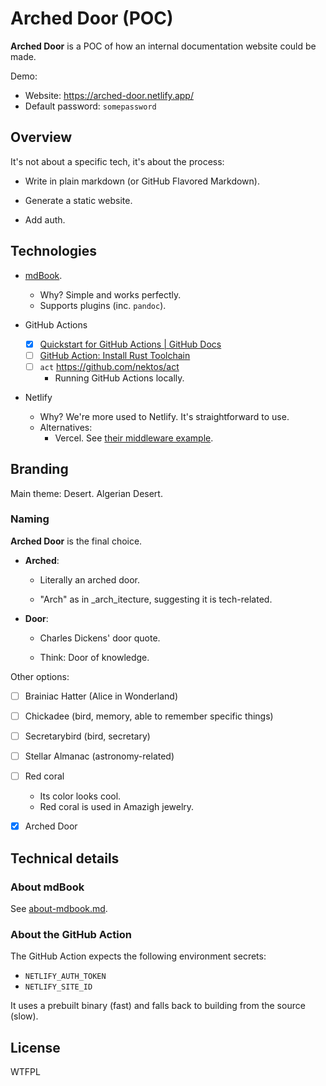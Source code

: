 # Arched Door (POC)

**Arched Door** is a POC of how an internal documentation website could be made.

Demo:
- Website: https://arched-door.netlify.app/
- Default password: `somepassword`


## Overview

It's not about a specific tech, it's about the process:

- Write in plain markdown (or GitHub Flavored Markdown).

- Generate a static website.

- Add auth.


## Technologies

- [mdBook](https://github.com/rust-lang/mdBook).
    * Why? Simple and works perfectly.
    * Supports plugins (inc. `pandoc`).

- GitHub Actions
  * [x] [Quickstart for GitHub Actions | GitHub Docs](https://docs.github.com/en/actions/writing-workflows/quickstart)
  * [ ] [GitHub Action: Install Rust Toolchain](https://github.com/actions-rust-lang/setup-rust-toolchain)
  * [ ] `act` https://github.com/nektos/act
    + Running GitHub Actions locally.

- Netlify
    * Why? We're more used to Netlify. It's straightforward to use.
    * Alternatives:
        + Vercel.
          See [their middleware example](https://github.com/vercel/examples/blob/main/edge-middleware/basic-auth-password/middleware.ts).


## Branding

Main theme: Desert. Algerian Desert.

### Naming

**Arched Door** is the final choice.

  - **Arched**:

      * Literally an arched door.

      * "Arch" as in _arch_itecture, suggesting it is tech-related.

  - **Door**:

      * Charles Dickens' door quote.

      * Think: Door of knowledge.

Other options:

- [ ] Brainiac Hatter (Alice in Wonderland)

- [ ] Chickadee (bird, memory, able to remember specific things)

- [ ] Secretarybird (bird, secretary)

- [ ] Stellar Almanac (astronomy-related)

- [ ] Red coral
    * Its color looks cool.
    * Red coral is used in Amazigh jewelry.

- [x] Arched Door


## Technical details

### About mdBook

See [about-mdbook.md](./about-mdbook.md).

### About the GitHub Action

The GitHub Action expects the following environment secrets:
- `NETLIFY_AUTH_TOKEN`
- `NETLIFY_SITE_ID`

It uses a prebuilt binary (fast) and falls back to building from the source (slow).


## License

WTFPL
